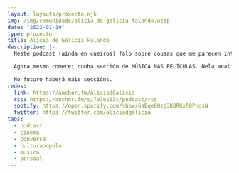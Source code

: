```yaml
---
layout: layouts/proxecto.njk
img: /img/comunidade/alicia-de-galicia-falando.webp
date: "2022-01-19"
type: proxecto
title: Alicia de Galicia Falando
description: |-
  Neste podcast (aínda en cueiros) falo sobre cousas que me parecen interesantes.

  Agora mesmo comecei cunha sección de MÚSICA NAS PELÍCULAS. Nela analizó e comento os sons dos filmes intentando explicar a súa función ou dando a coñecer certas curiosidades.

  No futuro haberá máis seccións.
redes:
  link: https://anchor.fm/AliciadGalicia
  rss: https://anchor.fm/s/793e253c/podcast/rss
  spotify: https://open.spotify.com/show/6aEqe80zj3K8RKxR8PnosN
  twitter: https://twitter.com/aliciadgalicia
tags:
  - podcast
  - cinema
  - conversa
  - culturapopular
  - musica
  - persoal
---
```

